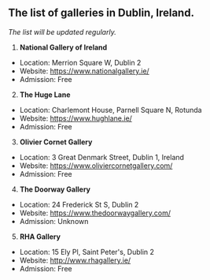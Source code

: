 ## The list of galleries in Dublin, Ireland.

_The list will be updated regularly._


1. **National Gallery of Ireland**

* Location: Merrion Square W, Dublin 2
* Website: https://www.nationalgallery.ie/
* Admission: Free

2. **The Huge Lane**

* Location: Charlemont House, Parnell Square N, Rotunda
* Website: https://www.hughlane.ie/
* Admission: Free

3. **Olivier Cornet Gallery**

* Location: 3 Great Denmark Street, Dublin 1, Ireland
* Website: https://www.oliviercornetgallery.com/
* Admission: Free

4. **The Doorway Gallery**

* Location: 24 Frederick St S, Dublin 2
* Website: https://www.thedoorwaygallery.com/
* Admission: Unknown

5. **RHA Gallery**

* Location: 15 Ely Pl, Saint Peter's, Dublin 2
* Website: http://www.rhagallery.ie/
* Admission: Free
